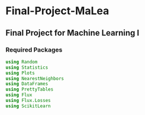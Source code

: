 # Final-Project-MaLea
## Final Project for Machine Learning I

### Required Packages

```julia
using Random
using Statistics
using Plots
using NearestNeighbors
using DataFrames
using PrettyTables
using Flux
using Flux.Losses
using ScikitLearn
```
